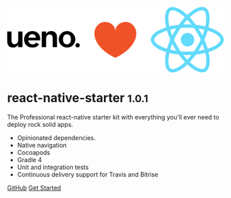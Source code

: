 ![React Native](_ueno-loves-react.png)

# react-native-starter <small>1.0.1</small>

The Professional react-native starter kit with everything you'll ever need to deploy rock solid apps.

- Opinionated dependencies.
- Native navigation
- Cocoapods
- Gradle 4
- Unit and integration tests
- Continuous delivery support for Travis and Bitrise

[GitHub](https://github.com/ueno-llc/react-native-starter)
[Get Started](https://ueno-llc.github.io/react-native-starter/#/GETTING_STARTED)
